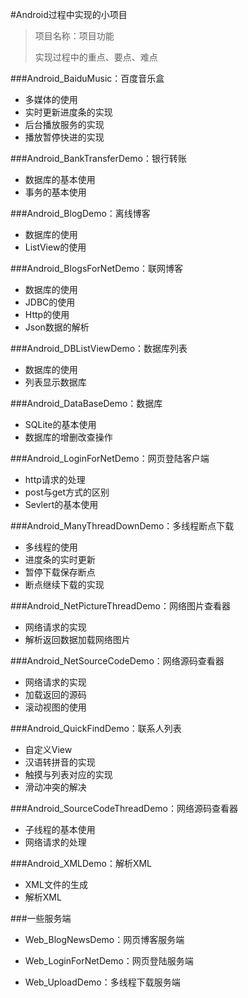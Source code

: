 #Android过程中实现的小项目

>项目名称：项目功能
>
>实现过程中的重点、要点、难点

###Android_BaiduMusic：百度音乐盒

-  多媒体的使用
-  实时更新进度条的实现
-  后台播放服务的实现
-  播放暂停快进的实现

###Android_BankTransferDemo：银行转账

-  数据库的基本使用
-  事务的基本使用

###Android_BlogDemo：离线博客

-  数据库的使用
-  ListView的使用

###Android_BlogsForNetDemo：联网博客

-  数据库的使用
-  JDBC的使用
-  Http的使用
-  Json数据的解析

###Android_DBListViewDemo：数据库列表

-  数据库的使用
-  列表显示数据库

###Android_DataBaseDemo：数据库

-  SQLite的基本使用
-  数据库的增删改查操作

###Android_LoginForNetDemo：网页登陆客户端

-  http请求的处理
-  post与get方式的区别
-  Sevlert的基本使用

###Android_ManyThreadDownDemo：多线程断点下载

-  多线程的使用
-  进度条的实时更新
-  暂停下载保存断点
-  断点继续下载的实现

###Android_NetPictureThreadDemo：网络图片查看器

-  网络请求的实现
-  解析返回数据加载网络图片

###Android_NetSourceCodeDemo：网络源码查看器

-  网络请求的实现
-  加载返回的源码
-  滚动视图的使用

###Android_QuickFindDemo：联系人列表

-  自定义View
-  汉语转拼音的实现
-  触摸与列表对应的实现
-  滑动冲突的解决

###Android_SourceCodeThreadDemo：网络源码查看器

-  子线程的基本使用
-  网络请求的处理

###Android_XMLDemo：解析XML

-  XML文件的生成
-  解析XML

###一些服务端

-  Web_BlogNewsDemo：网页博客服务端

-  Web_LoginForNetDemo：网页登陆服务端

-  Web_UploadDemo：多线程下载服务端
